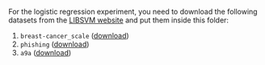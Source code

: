For the logistic regression experiment, you need to download the following datasets from the [LIBSVM website](https://www.csie.ntu.edu.tw/~cjlin/libsvmtools/datasets/) and put them inside this folder:
1. `breast-cancer_scale` ([download](https://www.csie.ntu.edu.tw/~cjlin/libsvmtools/datasets/binary/breast-cancer_scale))
2. `phishing` ([download](https://www.csie.ntu.edu.tw/~cjlin/libsvmtools/datasets/binary/phishing))
3. `a9a` ([download](https://www.csie.ntu.edu.tw/~cjlin/libsvmtools/datasets/binary/a9a))